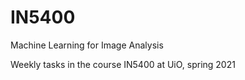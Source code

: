 # IN5400
Machine Learning for Image Analysis

Weekly tasks in the course IN5400 at UiO, spring 2021
